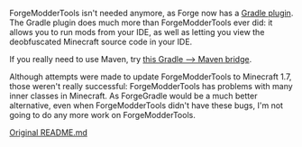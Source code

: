 ForgeModderTools isn't needed anymore, as Forge now has a [Gradle plugin](http://www.minecraftforge.net/forum/index.php?board=118.0). The Gradle plugin does much more than ForgeModderTools ever did: it allows you to run mods from your IDE, as well as letting you view the deobfuscated Minecraft source code in your IDE.

If you really need to use Maven, try [this Gradle --> Maven bridge](https://github.com/if6was9/gradle-maven-plugin).

Although attempts were made to update ForgeModderTools to Minecraft 1.7, those weren't really successful: ForgeModderTools has problems with many inner classes in Minecraft. As ForgeGradle would be a much better alternative, even when ForgeModderTools didn't have these bugs, I'm not going to do any more work on ForgeModderTools.

[Original README.md](https://github.com/rutgerkok/ForgeModderTools/blob/b6771281cf5a613e82a7d66e22ec6155a1f28389/README.md)
